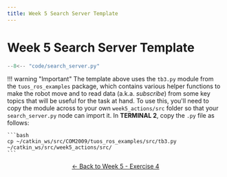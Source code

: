 ```yaml
---
title: Week 5 Search Server Template
---
```


# Week 5 Search Server Template

```py title="search_server.py Template"
--8<-- "code/search_server.py"
```

!!! warning "Important"
    The template above uses the `tb3.py` module from the `tuos_ros_examples` package, which contains various helper functions to make the robot move and to read data (a.k.a. *subscribe*) from some key topics that will be useful for the task at hand. To use this, you'll need to copy the module across to your own `week5_actions/src` folder so that your `search_server.py` node can import it. In **TERMINAL 2**, copy the `.py` file as follows:

    ```bash
    cp ~/catkin_ws/src/COM2009/tuos_ros_examples/src/tb3.py ~/catkin_ws/src/week5_actions/src/
    ```

<p align="center">
  <a href="../../week5#ex4_ret">&#8592; Back to Week 5 - Exercise 4</a>
</p>